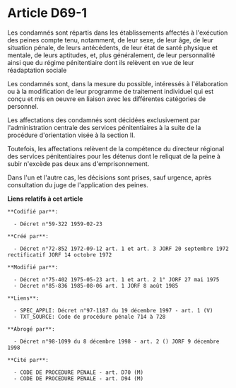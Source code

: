 # Article D69-1

Les condamnés sont répartis dans les établissements affectés à l'exécution des peines compte tenu, notamment, de leur sexe,
de leur âge, de leur situation pénale, de leurs antécédents, de leur état de santé physique et mentale, de leurs aptitudes,
et, plus généralement, de leur personnalité ainsi que du régime pénitentiaire dont ils relèvent en vue de leur réadaptation
sociale

Les condamnés sont, dans la mesure du possible, intéressés à l'élaboration ou à la modification de leur programme de
traitement individuel qui est conçu et mis en oeuvre en liaison avec les différentes catégories de personnel.

Les affectations des condamnés sont décidées exclusivement par l'administration centrale des services pénitentiaires à la
suite de la procédure d'orientation visée à la section II.

Toutefois, les affectations relèvent de la compétence du directeur régional des services pénitentiaires pour les détenus dont
le reliquat de la peine à subir n'excède pas deux ans d'emprisonnement.

Dans l'un et l'autre cas, les décisions sont prises, sauf urgence, après consultation du juge de l'application des peines.

**Liens relatifs à cet article**

	**Codifié par**:

	  - Décret n°59-322 1959-02-23

	**Créé par**:

	  - Décret n°72-852 1972-09-12 art. 1 et art. 3 JORF 20 septembre 1972 rectificatif JORF 14 octobre 1972

	**Modifié par**:

	  - Décret n°75-402 1975-05-23 art. 1 et art. 2 1° JORF 27 mai 1975
	  - Décret n°85-836 1985-08-06 art. 1 JORF 8 août 1985

	**Liens**:

	  - SPEC_APPLI: Décret n°97-1187 du 19 décembre 1997 - art. 1 (V)
	  - TXT_SOURCE: Code de procédure pénale 714 à 728

	**Abrogé par**:

	  - Décret n°98-1099 du 8 décembre 1998 - art. 2 () JORF 9 décembre 1998

	**Cité par**:

	  - CODE DE PROCEDURE PENALE - art. D70 (M)
	  - CODE DE PROCEDURE PENALE - art. D94 (M)
